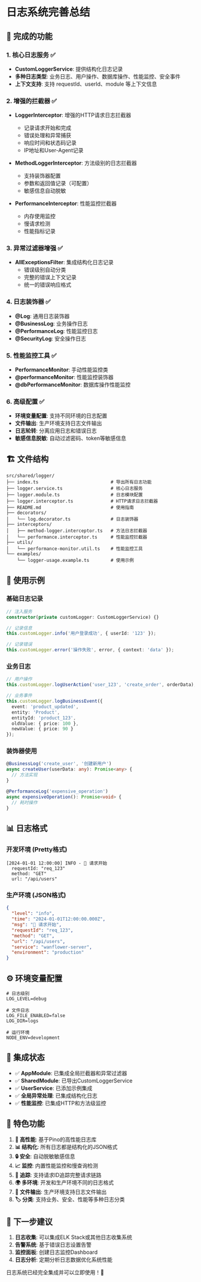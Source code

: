 # 日志系统完善总结

## 🎯 完成的功能

### 1. 核心日志服务 ✅
- **CustomLoggerService**: 提供结构化日志记录
- **多种日志类型**: 业务日志、用户操作、数据库操作、性能监控、安全事件
- **上下文支持**: 支持 requestId、userId、module 等上下文信息

### 2. 增强的拦截器 ✅
- **LoggerInterceptor**: 增强的HTTP请求日志拦截器
  - 记录请求开始和完成
  - 错误处理和异常捕获
  - 响应时间和状态码记录
  - IP地址和User-Agent记录

- **MethodLoggerInterceptor**: 方法级别的日志拦截器
  - 支持装饰器配置
  - 参数和返回值记录（可配置）
  - 敏感信息自动脱敏

- **PerformanceInterceptor**: 性能监控拦截器
  - 内存使用监控
  - 慢请求检测
  - 性能指标记录

### 3. 异常过滤器增强 ✅
- **AllExceptionsFilter**: 集成结构化日志记录
  - 错误级别自动分类
  - 完整的错误上下文记录
  - 统一的错误响应格式

### 4. 日志装饰器 ✅
- **@Log**: 通用日志装饰器
- **@BusinessLog**: 业务操作日志
- **@PerformanceLog**: 性能监控日志
- **@SecurityLog**: 安全操作日志

### 5. 性能监控工具 ✅
- **PerformanceMonitor**: 手动性能监控类
- **@performanceMonitor**: 性能监控装饰器
- **@dbPerformanceMonitor**: 数据库操作性能监控

### 6. 高级配置 ✅
- **环境变量配置**: 支持不同环境的日志配置
- **文件输出**: 生产环境支持日志文件输出
- **日志轮转**: 分离应用日志和错误日志
- **敏感信息脱敏**: 自动过滤密码、token等敏感信息

## 🏗️ 文件结构

```
src/shared/logger/
├── index.ts                           # 导出所有日志功能
├── logger.service.ts                  # 核心日志服务
├── logger.module.ts                   # 日志模块配置
├── logger.interceptor.ts              # HTTP请求日志拦截器
├── README.md                          # 使用指南
├── decorators/
│   └── log.decorator.ts               # 日志装饰器
├── interceptors/
│   ├── method-logger.interceptor.ts   # 方法日志拦截器
│   └── performance.interceptor.ts     # 性能监控拦截器
├── utils/
│   └── performance-monitor.util.ts    # 性能监控工具
└── examples/
    └── logger-usage.example.ts        # 使用示例
```

## 🚀 使用示例

### 基础日志记录
```typescript
// 注入服务
constructor(private customLogger: CustomLoggerService) {}

// 记录信息
this.customLogger.info('用户登录成功', { userId: '123' });

// 记录错误
this.customLogger.error('操作失败', error, { context: 'data' });
```

### 业务日志
```typescript
// 用户操作
this.customLogger.logUserAction('user_123', 'create_order', orderData);

// 业务事件
this.customLogger.logBusinessEvent({
  event: 'product_updated',
  entity: 'Product',
  entityId: 'product_123',
  oldValue: { price: 100 },
  newValue: { price: 90 }
});
```

### 装饰器使用
```typescript
@BusinessLog('create_user', '创建新用户')
async createUser(userData: any): Promise<any> {
  // 方法实现
}

@PerformanceLog('expensive_operation')
async expensiveOperation(): Promise<void> {
  // 耗时操作
}
```

## 📊 日志格式

### 开发环境 (Pretty格式)
```
[2024-01-01 12:00:00] INFO - 🚀 请求开始
  requestId: "req_123"
  method: "GET"
  url: "/api/users"
```

### 生产环境 (JSON格式)
```json
{
  "level": "info",
  "time": "2024-01-01T12:00:00.000Z",
  "msg": "🚀 请求开始",
  "requestId": "req_123",
  "method": "GET",
  "url": "/api/users",
  "service": "wanflower-server",
  "environment": "production"
}
```

## ⚙️ 环境变量配置

```env
# 日志级别
LOG_LEVEL=debug

# 文件日志
LOG_FILE_ENABLED=false
LOG_DIR=logs

# 运行环境
NODE_ENV=development
```

## 🔧 集成状态

- ✅ **AppModule**: 已集成全局拦截器和异常过滤器
- ✅ **SharedModule**: 已导出CustomLoggerService
- ✅ **UserService**: 已添加示例集成
- ✅ **全局异常处理**: 已集成结构化日志
- ✅ **性能监控**: 已集成HTTP和方法级监控

## 🎨 特色功能

1. **🚀 高性能**: 基于Pino的高性能日志库
2. **📊 结构化**: 所有日志都是结构化的JSON格式
3. **🔒 安全**: 自动脱敏敏感信息
4. **📈 监控**: 内置性能监控和慢查询检测
5. **🎯 追踪**: 支持请求ID追踪完整请求链路
6. **🌍 多环境**: 开发和生产环境不同的日志格式
7. **📁 文件输出**: 生产环境支持日志文件输出
8. **🏷️ 分类**: 支持业务、安全、性能等多种日志分类

## 📝 下一步建议

1. **日志收集**: 可以集成ELK Stack或其他日志收集系统
2. **告警系统**: 基于错误日志设置告警
3. **监控面板**: 创建日志监控Dashboard
4. **日志分析**: 定期分析日志数据优化系统性能

日志系统已经完全集成并可以立即使用！🎉

